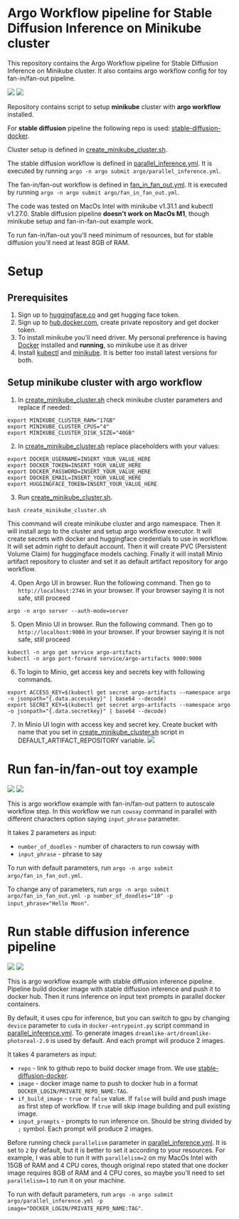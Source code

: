 # Argo Workflow pipeline for Stable Diffusion Inference on Minikube cluster

This repository contains the Argo Workflow pipeline for 
Stable Diffusion Inference on Minikube cluster. It also contains argo workflow config for toy fan-in/fan-out pipeline.

![](img/argo-workflow-stable-diffusion-schema.png)
![](img/stable-diffusion-tank.png)

Repository contains script to setup **minikube** cluster with **argo workflow** installed.

For **stable diffusion** pipeline the following repo is used: [stable-diffusion-docker](https://github.com/fboulnois/stable-diffusion-docker).

Cluster setup is defined in [create_minikube_cluster.sh](reate_minikube_cluster.sh).

The stable diffusion workflow is defined in [parallel_inference.yml](argo/parallel_inference.yml). 
It is executed by running `argo -n argo submit argo/parallel_inference.yml`. 

The fan-in/fan-out workflow is defined in [fan_in_fan_out.yml](argo/fan_in_fan_out.yml). 
It is executed by running `argo -n argo submit argo/fan_in_fan_out.yml`.

The code was tested on MacOs Intel with minikube v1.31.1 and kubectl v1.27.0.
Stable diffusion pipeline **doesn't work on MacOs M1**, though minikube setup and fan-in-fan-out example work.

To run fan-in/fan-out you'll need minimum of resources, but for stable diffusion you'll need at least 8GB of RAM.

# Setup

## Prerequisites

1. Sign up to [huggingface.co](https://huggingface.co/) and get hugging face token.
2. Sign up to [hub.docker.com](https://hub.docker.com/), create private repository and get docker token.
3. To install minikube you'll need driver. My personal preference is having [Docker](https://www.docker.com/) installed and **running**, so minikube use it as driver
4. Install [kubectl](https://kubernetes.io/docs/tasks/tools/install-kubectl/) and [minikube](https://minikube.sigs.k8s.io/docs/start/). It is better too install latest versions for both.

## Setup minikube cluster with argo workflow

1. In [create_minikube_cluster.sh](create_minikube_cluster.sh) check minikube cluster parameters and replace if needed:
```
export MINIKUBE_CLUSTER_RAM="17GB"
export MINIKUBE_CLUSTER_CPUS="4"
export MINIKUBE_CLUSTER_DISK_SIZE="40GB"
```
2. In [create_minikube_cluster.sh](create_minikube_cluster.sh) replace placeholders with your values:
```
export DOCKER_USERNAME=INSERT_YOUR_VALUE_HERE
export DOCKER_TOKEN=INSERT_YOUR_VALUE_HERE
export DOCKER_PASSWORD=INSERT_YOUR_VALUE_HERE
export DOCKER_EMAIL=INSERT_YOUR_VALUE_HERE
export HUGGINGFACE_TOKEN=INSERT_YOUR_VALUE_HERE
```
3. Run [create_minikube_cluster.sh](create_minikube_cluster.sh). 
```
bash create_minikube_cluster.sh
```

This command will create minikube cluster and argo namespace. 
Then it will install argo to the cluster and setup argo workflow executor. 
It will create secrets with docker and huggingface credentials to use in workflow.
It will set admin right to default account. Then it will create PVC (Persistent Volume Claim) for huggingface models caching.
Finally it will install Minio artifact repository to cluster and set it as default artifact repository for argo workflow.

4. Open Argo UI in browser. Run the following command. Then go to `http://localhost:2746` in your browser. If your browser saying it is not safe, still proceed
```
argo -n argo server --auth-mode=server
```
5. Open Minio UI in browser. Run the following command. Then go to `http://localhost:9000` in your browser. If your browser saying it is not safe, still proceed
```
kubectl -n argo get service argo-artifacts 
kubectl -n argo port-forward service/argo-artifacts 9000:9000
```
6. To login to Minio, get access key and secrets key with following commands.
```
export ACCESS_KEY=$(kubectl get secret argo-artifacts --namespace argo -o jsonpath="{.data.accesskey}" | base64 --decode)
export SECRET_KEY=$(kubectl get secret argo-artifacts --namespace argo -o jsonpath="{.data.secretkey}" | base64 --decode)
```
7. In Minio UI login with access key and secret key. Create bucket with name that you set in [create_minikube_cluster.sh](create_minikube_cluster.sh) script in DEFAULT_ARTIFACT_REPOSITORY variable.
![](img/minio-interface.png)

# Run fan-in/fan-out toy example

![](img/argo-fan-in-fan-out.png)
![](img/fan-in-fan-out-output.png)

This is argo workflow example with fan-in/fan-out pattern to autoscale workflow step.
In this workflow we run `cowsay` command in parallel with different characters option saying `input_phrase` parameter. 

It takes 2 parameters as input:
- `number_of_doodles` - number of characters to run cowsay with
- `input_phrase` - phrase to say

To run with default parameters, run `argo -n argo submit argo/fan_in_fan_out.yml`.

To change any of parameters, run `argo -n argo submit argo/fan_in_fan_out.yml -p number_of_doodles="10" -p input_phrase="Hello Moon"`.

# Run stable diffusion inference pipeline

![](img/argo-stable-diffusion-pipeline.png)
![](img/stable-diffusion-cars.png)

This is argo workflow example with stable diffusion inference pipeline. Pipeline build docker image with stable diffusion inference and push it to docker hub.
Then it runs inference on input text prompts in parallel docker containers.

By default, it uses cpu for inference, but you can switch to gpu by changing `device` parameter to `cuda` in 
`docker-entrypoint.py` script command in [parallel_inference.yml](argo/parallel_inference.yml).
To generate images `dreamlike-art/dreamlike-photoreal-2.0` is used by default. And each prompt will produce 2 images.

It takes 4 parameters as input:
- `repo` - link to github repo to build docker image from. We use [stable-diffusion-docker](https://github.com/fboulnois/stable-diffusion-docker).
- `image` - docker image name to push to docker hub in a format `DOCKER_LOGIN/PRIVATE_REPO_NAME:TAG`.
- `if_build_image` - `true` or `false` value. If `false` will build and push image as first step of workflow. If `true` will skip image building and pull existing image.
- `input_prompts` - prompts to run inference on. Should be string divided by `;` symbol. Each prompt will produce 2 images.

Before running check `parallelism` parameter in [parallel_inference.yml](argo/parallel_inference.yml). It is set to `2` by default,
but it is better to set it according to your resources. For example, I was able to run it with `parallelism=2` on my MacOs Intel with 15GB of RAM and 4 CPU cores,
though original repo stated that one docker image requires 8GB of RAM and 4 CPU cores, so maybe you'll need to set `parallelism=1` to run it on your machine.

To run with default parameters, run `argo -n argo submit argo/parallel_inference.yml -p image="DOCKER_LOGIN/PRIVATE_REPO_NAME:TAG"`.



